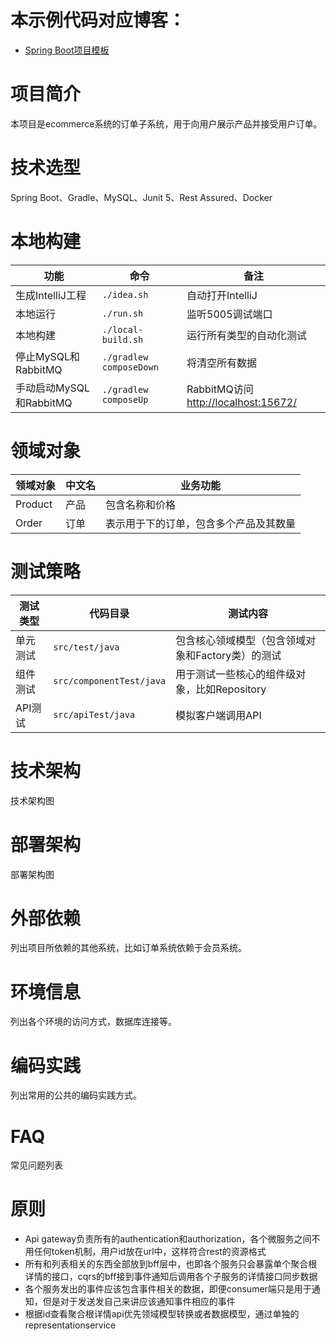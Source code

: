 # 本示例代码对应博客：
- [Spring Boot项目模板](https://www.jianshu.com/p/bd8136129dfb)

# 项目简介
本项目是ecommerce系统的订单子系统，用于向用户展示产品并接受用户订单。

# 技术选型
Spring Boot、Gradle、MySQL、Junit 5、Rest Assured、Docker

# 本地构建
|功能|命令|备注|
| --- | --- | --- |
|生成IntelliJ工程|`./idea.sh`|自动打开IntelliJ|
|本地运行|`./run.sh`|监听5005调试端口|
|本地构建|`./local-build.sh`|运行所有类型的自动化测试|
|停止MySQL和RabbitMQ|`./gradlew composeDown`|将清空所有数据|
|手动启动MySQL和RabbitMQ|`./gradlew composeUp`|RabbitMQ访问[http://localhost:15672/](http://localhost:15672/)|

# 领域对象
|领域对象|中文名|业务功能|
| --- | --- | --- |
|Product|产品|包含名称和价格|
|Order|订单|表示用于下的订单，包含多个产品及其数量|

# 测试策略
|测试类型|代码目录|测试内容|
| --- | --- | --- |
|单元测试|`src/test/java`|包含核心领域模型（包含领域对象和Factory类）的测试|
|组件测试|`src/componentTest/java`|用于测试一些核心的组件级对象，比如Repository|
|API测试|`src/apiTest/java`|模拟客户端调用API|

# 技术架构
技术架构图

# 部署架构
部署架构图

# 外部依赖
列出项目所依赖的其他系统，比如订单系统依赖于会员系统。

# 环境信息
列出各个环境的访问方式，数据库连接等。

# 编码实践
列出常用的公共的编码实践方式。

# FAQ
常见问题列表

# 原则
- Api gateway负责所有的authentication和authorization，各个微服务之间不用任何token机制，用户id放在url中，这样符合rest的资源格式
- 所有和列表相关的东西全部放到bff层中，也即各个服务只会暴露单个聚合根详情的接口，cqrs的bff接到事件通知后调用各个子服务的详情接口同步数据
- 各个服务发出的事件应该包含事件相关的数据，即便consumer端只是用于通知，但是对于发送发自己来讲应该通知事件相应的事件
- 根据id查看聚合根详情api优先领域模型转换或者数据模型，通过单独的representationservice
